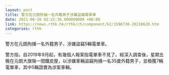 ```yaml
---
layout: post
title: 警方在元朗拘捕一名外籍男子涉嫌盜竊電單車
date: 2021-06-20 02:22:36.000000000 +08:00
link: https://news.rthk.hk/rthk/ch/component/k2/1596730-20210620.htm
categories: rthk
---
```


警方在元朗拘捕一名外籍男子，涉嫌盜竊5輛電單車。

警方指，自2019年9月起，有幾個人報案指電單車不見了。經深入調查後，星期五晚在元朗大旗嶺一間鐵皮屋，以涉嫌車輛盜竊拘捕一名35歲外籍男子，並檢獲7輛電單車，其中5輛證實為涉案車輛。
